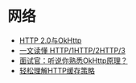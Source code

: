 # 网络

* [HTTP 2.0与OkHttp](https://juejin.cn/post/6844903785232498696)
* [一文读懂 HTTP/1HTTP/2HTTP/3](https://mp.weixin.qq.com/s/fy84edOix5tGgcvdFkJi2w)
* [面试官：听说你熟悉OkHttp原理？](https://juejin.im/post/6844904087788453896)
* [轻松理解HTTP缓存策略](https://segmentfault.com/a/1190000038562294)



